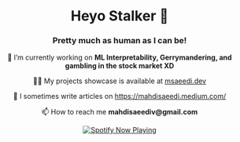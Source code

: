 <h1 align="center">Heyo Stalker 👀</h1>
<h3 align="center">Pretty much as human as I can be!</h3>
<!--
<p align="left"> <img src="https://komarev.com/ghpvc/?username=mahdi-s&label=Profile%20views&color=0e75b6&style=flat" alt="mahdi-s" /> </p>

<p align="left"> <a href="https://github.com/ryo-ma/github-profile-trophy"><img src="https://github-profile-trophy.vercel.app/?username=mahdi-s" alt="mahdi-s" /></a> </p>
-->

<p align="center"> 🔭 I’m currently working on <b>ML Interpretability, Gerrymandering, and gambling in the stock market XD</b></p>

<p align="center"> 👨‍💻 My projects showcase is available at <a href="https://msaeedi.dev">msaeedi.dev</a></p>

<p align="center"> 📝 I sometimes write articles on <a href="https://mahdisaeedi.medium.com/">https://mahdisaeedi.medium.com/</a></p>

<p align="center"> 📫 How to reach me <b>mahdisaeediv@gmail.com</b></p>

<p align="center">
  <a href="https://open.spotify.com/artist/6hyCmqlpgEhkMKKr65sFgI">
    <img src="https://novatorem.bgstatic.vercel.app/api/spotify" alt="Spotify Now Playing" />
  </a>
</p>

